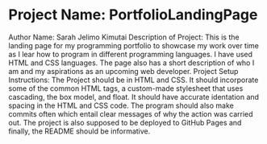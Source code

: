 # Project Name: PortfolioLandingPage
Author Name: Sarah Jelimo Kimutai
Description of Project: This is the landing page for my programming portfolio to showcase my work over time as I lear how to program in different programming languages. I have used HTML and CSS languages. The page also has a short description of who I am and my aspirations as an upcoming web developer.
Project Setup Instructions: The Project should be in HTML and CSS. It should incorporate some of the common HTML tags, a custom-made stylesheet that uses cascading, the box model, and float. It should have accurate identation and spacing in the HTML and CSS code. The program should also make commits often which entail clear messages of why the action was carried out. The project is also supposed to be deployed to GitHub Pages and finally, the README should be informative.
